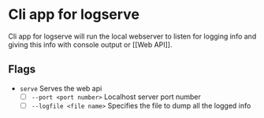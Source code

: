 # Cli app for logserve

Cli app for logserve will run the local webserver to listen for logging info and giving this info with console output or [[Web API]].

## Flags

- `serve`
    Serves the web api
    - [ ] `--port <port number>`
            Localhost server port number
    - [ ] `--logfile <file name>`
            Specifies the file to dump all the logged info
